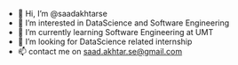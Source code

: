 - 👋 Hi, I’m @saadakhtarse
- 👀 I’m interested in DataScience and Software Engineering 
- 🌱 I’m currently learning Software Engineering at UMT
- 💞️ I’m looking for DataScience related internship 
- 📫 contact me on saad.akhtar.se@gmail.com 

<!---
saadakhtarse/saadakhtarse is a ✨ special ✨ repository because its `README.md` (this file) appears on your GitHub profile.
You can click the Preview link to take a look at your changes.
--->
